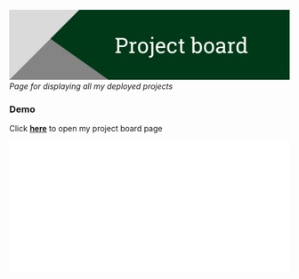<a href="https://gubchik123-project-board.netlify.app/" target="_blank"><img title="Project board" alt="Header image" src="./md_images/Project-board_header.png"></a>
_Page for displaying all my deployed projects_

### Demo

Click **<a href="https://gubchik123-project-board.netlify.app/" target="_blank">here</a>** to open my project board page

<img title="Demo" alt="Demo image" src="./md_images/demo.png">
